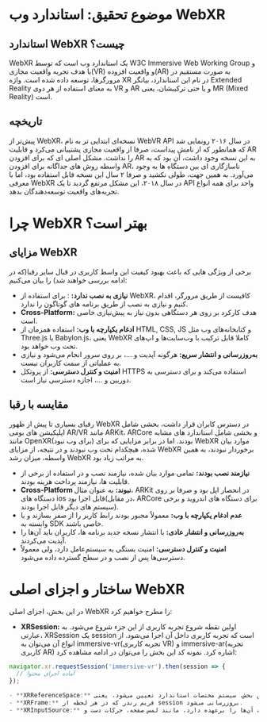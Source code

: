 # موضوع تحقیق: استاندارد وب WebXR

## استاندارد WebXR چیست؟

WebXR یک استاندارد وب است که توسط W3C Immersive Web Working Group و با هدف تجربه واقعیت مجازی(VR) و واقعیت افزوده(AR) به صورت مستقیم در مرورگرها، توسعه داده شده است. واژه XR در نام این استاندارد، بیانگر Extended Reality به معنای استفاده از هر دوی VR و AR و یا حتی ترکیبشان، یعنی MR (Mixed Reality) است.

## تاریخچه

پیش‌تر از WebXR، نسخه‌ای ابتدایی تر به نام WebVR API در سال ۲۰۱۶ رونمایی شد که همانطور که از نامش پیداست، صرفا از واقعیت مجازی پشتیبانی می‌کرد و قابلیت AR را نداشت. مشکل اصلی ای که برای افزودن AR به این نسخه وجود داشت، آن بود که به واسطه روش های جداگانه برای افزودن AR، ناسازگاری ای بین دستگاه ها به وجود می‌آورد. به همین جهت، طولی نکشید و صرفا ۲ سال این نسخه قابل استفاده بود، اما با معرفی WebXR در سال ۲۰۱۸، این مشکل مرتفع گردید تا یک API واحد برای همه انواع تجربه‌های واقعیت توسعه‌دهندگان بدهد.

# چرا WebXR بهتر است؟

## مزایای WebXR

برخی از ویژگی هایی که باعث بهبود کیفیت این واسط کاربری در قبال سایر رقبا(که در ادامه بررسی خواهند شد) را بیان می‌کنیم:

- **نیازی به نصب ندارد:** : برای استفاده از WebXR، کافیست از طریق مرورگر، اقدام کنیم و نیازی به نصب از طریق برنامه های گوناگون را ندارد.
- **Cross‑Platform:** هدف کارکرد بر روی هر دستگاهی بدون نیاز به پیش‌نیازی خاصی است.
- **ادغام یکپارچه با وب:** استفاده همزمان از HTML, CSS, JS و کتابخانه‌های وب مثل Three.js یا Babylon.js، یعنی WebXR کاملا قابل ترکیب با وب‌سایت‌ها و اپ‌های تحت وب خواهد بود.
- **به‌روزرسانی و انتشار سریع:** هرگونه آپدیت و ...، بر روی سرور انجام می‌شود و نیازی به عملیاتی از سمت کاربران نیست.
- **امنیت و کنترل دسترسی:** از پروتکل HTTPS استفاده می‌کند و برای دسترسی به دوربین و ...، اجازه دسترسی نیاز است.

## مقایسه با رقبا

رقبای بسیاری تا پیش از ظهور WebXR در دسترس کابران قرار داشت، بخشی شامل اپلیکیشن های بومی AR/VR مانند ARKit، ARCore و بخشی شامل استاندارد های مشابه مانند OpenXR(برای وب نبود) بودند. اما در برابر مزایایی که برای WebXR موارد بیان شده، هیچکدام تحت وب نبودند و در نتیجه، از مزایای WebXR برخوردار نبودند، به همین واسطه، میزان رشد WebXR به مراتب زیاد بود.

- **نیازمند نصب بودند:** تمامی موارد بیان شده، نیازمند نصب و در استفاده از برخی از قابلیت ها، نیازمند پرداخت هزینه بودند.
- **Cross‑Platform نبوند:** به عنوان مثال، ARKit در انحصار اپل بود و صرفا بر روی دستگاه های ios قابل اجرا بود(در مقابل، ARCore برای دستگاه های اندروید و برخی سیستم های دیگر قابل اجرا بودند).
- **عدم ادغام یکپارچه با وب:** معمولاً مجبور بودند رابط کاربر را از صفر بسازند و یا وابسته به SDK خاصی باشند.
- **به‌روزرسانی و انتشار عادی:** با انتشار نسخه جدید برنامه ها، کاربران باید آن‌ها را آپدیت می‌کردند.
- **امنیت و کنترل دسترسی:** امنیت بستگی به سیستم‌عامل دارد، ولی معمولاً دسترسی‌ها پس از نصب و در سطح گسترده داده می‌شود.

# ساختار و اجزای اصلی WebXR

در این بخش، اجزای اصلی WebXR را مطرح خواهیم کرد:

- **XRSession:** اولین نقطه شروع تجربه کاربری از این جزء شروع می‌شود. به عبارتی، XRSession یک session است که تجربه کاربری داخل آن اجرا می‌شود. از انواع آن می‌توان به immersive-vr(تجربه کاربری VR) و immersive-ar(تجربه کاربری AR) اشاره کرد. نمونه کد این بخش را می‌توان در ادامه مشاهده کرد:

```javascript
navigator.xr.requestSession('immersive-vr').then(session => {
  // آماده اجرای محتوا
});

- **XRReferenceSpace:** در این بخش، سیستم مختصات استاندارد تعیین می‌شود، یعنی
- **XRFrame:** فریم رندر که در هر لحظه از session بروزرسانی می‌شود.
- **XRInputSource:** وظیفه کنترل ورودی ها و مدیریت آن‌ها را برعهده دارد، مانند لمس صفحه، حرکات دست و ...
```

